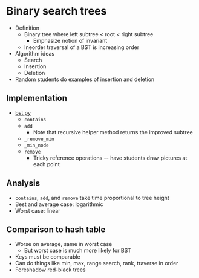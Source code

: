 # Binary search trees
* Definition
  * Binary tree where left subtree < root < right subtree
    * Emphasize notion of invariant
  * Ineorder traversal of a BST is increasing order
* Algorithm ideas
  * Search
  * Insertion
  * Deletion
* Random students do examples of insertion and deletion

## Implementation
* [bst.py](../src/bst.py)
  * `contains`
  * `add`
    * Note that recursive helper method returns the improved subtree
  * `_remove_min`
  * `_min_node`
  * `remove`
    * Tricky reference operations -- have students draw pictures at each point

## Analysis
  * `contains`, `add`, and `remove` take time proportional to tree height
  * Best and average case: logarithmic
  * Worst case: linear

## Comparison to hash table
  * Worse on average, same in worst case
      * But worst case is much more likely for BST
  * Keys must be comparable
  * Can do things like min, max, range search, rank, traverse in order
  * Foreshadow red-black trees
